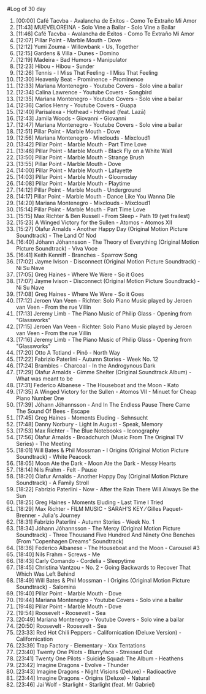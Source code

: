 #Log of 30 day

1. [00:00] Café Tacvba - Avalancha de Exitos - Como Te Extraño Mi Amor
1. [11:43] MUEVELOREINA - Solo Vine a Bailar - Solo Vine a Bailar
1. [11:46] Café Tacvba - Avalancha de Exitos - Como Te Extraño Mi Amor
1. [12:07] Pillar Point - Marble Mouth - Dove
1. [12:12] Yumi Zouma - Willowbank - Us, Together
1. [12:15] Gardens & Villa - Dunes - Domino
1. [12:19] Madeira - Bad Humors - Manipulator
1. [12:23] Hibou - Hibou - Sunder
1. [12:26] Tennis - I Miss That Feeling - I Miss That Feeling
1. [12:30] Heavenly Beat - Prominence - Prominence
1. [12:33] Mariana Montenegro - Youtube Covers - Solo vine a bailar
1. [12:34] Calina Lawrence - Youtube Covers - Songbird
1. [12:35] Mariana Montenegro - Youtube Covers - Solo vine a bailar
1. [12:36] Carlos Henry - Youtube Covers - Guapa
1. [12:40] Parisalexa - Hothead - Hothead (feat. Lazā)
1. [12:43] Jamila Woods - Giovanni - Giovanni
1. [12:47] Mariana Montenegro - Youtube Covers - Solo vine a bailar
1. [12:51] Pillar Point - Marble Mouth - Dove
1. [12:56] Mariana Montenegro - Mixclouds - Mixcloud1
1. [13:42] Pillar Point - Marble Mouth - Part Time Love
1. [13:46] Pillar Point - Marble Mouth - Black Fly on a White Wall
1. [13:50] Pillar Point - Marble Mouth - Strange Brush
1. [13:55] Pillar Point - Marble Mouth - Dove
1. [14:00] Pillar Point - Marble Mouth - Lafayette
1. [14:03] Pillar Point - Marble Mouth - Gloomsday
1. [14:08] Pillar Point - Marble Mouth - Playtime
1. [14:12] Pillar Point - Marble Mouth - Underground
1. [14:17] Pillar Point - Marble Mouth - Dance Like You Wanna Die
1. [14:20] Mariana Montenegro - Mixclouds - Mixcloud1
1. [15:14] Pillar Point - Marble Mouth - Part Time Love
1. [15:15] Max Richter & Ben Russell - From Sleep - Path 19 (yet frailest)
1. [15:23] A Winged Victory for the Sullen - Atomos - Atomos XII
1. [15:27] Ólafur Arnalds - Another Happy Day (Original Motion Picture Soundtrack) - The Land Of Nod
1. [16:40] Jóhann Jóhannsson - The Theory of Everything (Original Motion Picture Soundtrack) - Viva Voce
1. [16:41] Keith Kenniff - Branches - Sparrow Song
1. [17:02] Jayme Ivison - Disconnect (Original Motion Picture Soundtrack) - Ni Su Nave
1. [17:05] Greg Haines - Where We Were - So it Goes
1. [17:07] Jayme Ivison - Disconnect (Original Motion Picture Soundtrack) - Ni Su Nave
1. [17:08] Greg Haines - Where We Were - So it Goes
1. [17:12] Jeroen Van Veen - Richter: Solo Piano Music played by Jeroen van Veen - From the rue Villin
1. [17:13] Jeremy Limb - The Piano Music of Philip Glass - Opening from "Glassworks"
1. [17:15] Jeroen Van Veen - Richter: Solo Piano Music played by Jeroen van Veen - From the rue Villin
1. [17:16] Jeremy Limb - The Piano Music of Philip Glass - Opening from "Glassworks"
1. [17:20] Otto A Totland - Pinô - North Way
1. [17:22] Fabrizio Paterlini - Autumn Stories - Week No. 12
1. [17:24] Brambles - Charcoal - In the Androgynous Dark
1. [17:29] Ólafur Arnalds - Gimme Shelter (Original Soundtrack Album) - What was meant to be
1. [17:31] Federico Albanese - The Houseboat and the Moon - Kato
1. [17:35] A Winged Victory for the Sullen - Atomos VII - Minuet for Cheap Piano Number One
1. [17:39] Jóhann Jóhannsson - And In The Endless Pause There Came The Sound Of Bees - Escape
1. [17:45] Greg Haines - Moments Eluding - Sehnsucht
1. [17:48] Danny Norbury - Light In August - Speak, Memory
1. [17:53] Max Richter - The Blue Notebooks - Iconography
1. [17:56] Ólafur Arnalds - Broadchurch (Music From The Original TV Series) - The Meeting
1. [18:01] Will Bates & Phil Mossman - I Origins (Original Motion Picture Soundtrack) - White Peacock
1. [18:05] Moon Ate the Dark - Moon Ate the Dark - Messy Hearts
1. [18:14] Nils Frahm - Felt - Pause
1. [18:20] Ólafur Arnalds - Another Happy Day (Original Motion Picture Soundtrack) - A Family Stroll
1. [18:22] Fabrizio Paterlini - Now - After the Rain There Will Always Be the Sun
1. [18:25] Greg Haines - Moments Eluding - Last Time I Tried
1. [18:29] Max Richter - FILM MUSIC - SARAH'S KEY ⁄ Gilles Paquet-Brenner - Julia's Journey
1. [18:31] Fabrizio Paterlini - Autumn Stories - Week No. 1
1. [18:34] Jóhann Jóhannsson - The Mercy (Original Motion Picture Soundtrack) - Three Thousand Five Hundred And Ninety One Benches (From "Copenhagen Dreams" Soundtrack)
1. [18:36] Federico Albanese - The Houseboat and the Moon - Carousel #3
1. [18:40] Nils Frahm - Screws - Me
1. [18:43] Carly Comando - Cordelia - Sleepytime
1. [18:45] Christina Vantzou - No. 2 - Going Backwards to Recover That Which Was Left Behind
1. [18:49] Will Bates & Phil Mossman - I Origins (Original Motion Picture Soundtrack) - Salomina
1. [19:40] Pillar Point - Marble Mouth - Dove
1. [19:44] Mariana Montenegro - Youtube Covers - Solo vine a bailar
1. [19:48] Pillar Point - Marble Mouth - Dove
1. [19:54] Roosevelt - Roosevelt - Sea
1. [20:49] Mariana Montenegro - Youtube Covers - Solo vine a bailar
1. [20:50] Roosevelt - Roosevelt - Sea
1. [23:33] Red Hot Chili Peppers - Californication (Deluxe Version) - Californication
1. [23:39] Trap Factory - Elementary - Xxx Tentations
1. [23:40] Twenty One Pilots - Blurryface - Stressed Out
1. [23:41] Twenty One Pilots - Suicide Squad: The Album - Heathens
1. [23:42] Imagine Dragons - Evolve - Thunder
1. [23:43] Imagine Dragons - Night Visions (Deluxe) - Radioactive
1. [23:44] Imagine Dragons - Origins (Deluxe) - Natural
1. [23:46] Jai Wolf - Starlight - Starlight (feat. Mr Gabriel)
